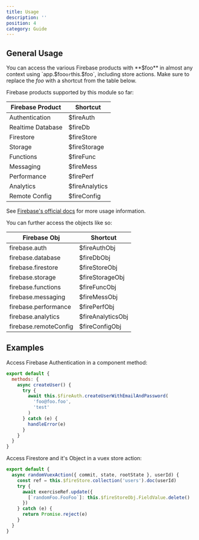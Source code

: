 ```yaml
---
title: Usage
description: ''
position: 4
category: Guide
---
```


## General Usage

You can access the various Firebase products with **$foo** in almost any context using `app.$foo` or `this.$foo`, including store actions. Make sure to replace the _foo_ with a shortcut from the table below.

Firebase products supported by this module so far:

| Firebase Product  | Shortcut       |
| ----------------- | -------------- |
| Authentication    | $fireAuth      |
| Realtime Database | $fireDb        |
| Firestore         | $fireStore     |
| Storage           | $fireStorage   |
| Functions         | $fireFunc      |
| Messaging         | $fireMess      |
| Performance       | $firePerf      |
| Analytics         | $fireAnalytics |
| Remote Config     | $fireConfig    |

See [Firebase's official docs](https://firebase.google.com/docs/) for more usage information.

You can further access the objects like so:

| Firebase Obj          | Shortcut          |
| --------------------- | ----------------- |
| firebase.auth         | $fireAuthObj      |
| firebase.database     | $fireDbObj        |
| firebase.firestore    | $fireStoreObj     |
| firebase.storage      | $fireStorageObj   |
| firebase.functions    | $fireFuncObj      |
| firebase.messaging    | $fireMessObj      |
| firebase.performance  | $firePerfObj      |
| firebase.analytics    | $fireAnalyticsObj |
| firebase.remoteConfig | $fireConfigObj    |

## Examples

Access Firebase Authentication in a component method:

```js
export default {
  methods: {
    async createUser() {
      try {
        await this.$fireAuth.createUserWithEmailAndPassword(
          'foo@foo.foo',
          'test'
        )
      } catch (e) {
        handleError(e)
      }
    }
  }
}
```

Access Firestore and it's Object in a vuex store action:

```js
export default {
  async randomVuexAction({ commit, state, rootState }, userId) {
    const ref = this.$fireStore.collection('users').doc(userId)
    try {
      await exerciseRef.update({
        [`randomFoo.FooFoo`]: this.$fireStoreObj.FieldValue.delete()
      })
    } catch (e) {
      return Promise.reject(e)
    }
  }
}
```
